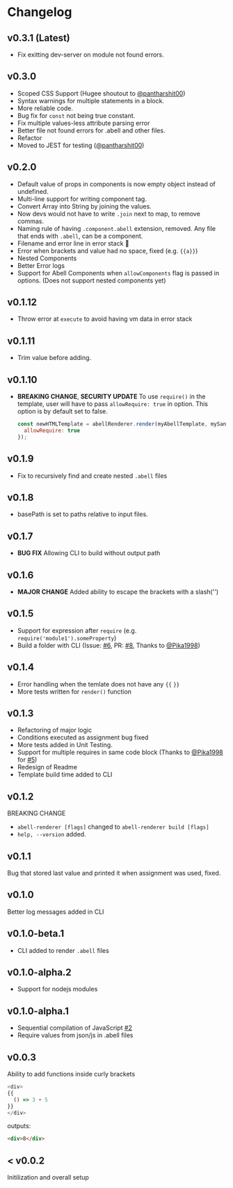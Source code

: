 # Changelog

## v0.3.1 (Latest)

- Fix exitting dev-server on module not found errors.

## v0.3.0

- Scoped CSS Support (Hugee shoutout to [@pantharshit00](https://github.com/pantharshit00/))
- Syntax warnings for multiple statements in a block.
- More reliable code.
- Bug fix for `const` not being true constant.
- Fix multiple values-less attribute parsing error
- Better file not found errors for .abell and other files.
- Refactor
- Moved to JEST for testing ([@pantharshit00](https://github.com/pantharshit00/))

## v0.2.0

- Default value of props in components is now empty object instead of undefined.
- Multi-line support for writing component tag.
- Convert Array into String by joining the values.
- Now devs would not have to write `.join` next to map, to remove commas.
- Naming rule of having `.component.abell` extension, removed. Any file that ends with `.abell`, can be a component.
- Filename and error line in error stack 🎉
- Error when brackets and value had no space, fixed (e.g. `{{a}}`)
- Nested Components
- Better Error logs
- Support for Abell Components when `allowComponents` flag is passed in options. (Does not support nested components yet)

## v0.1.12

- Throw error at `execute` to avoid having vm data in error stack

## v0.1.11

- Trim value before adding.

## v0.1.10

- **BREAKING CHANGE**, **SECURITY UPDATE**
  To use `require()` in the template, user will have to pass `allowRequire: true` in option. This option is by default set to false.
  ```js
  const newHTMLTemplate = abellRenderer.render(myAbellTemplate, mySandbox, {
    allowRequire: true
  });
  ```

## v0.1.9

- Fix to recursively find and create nested `.abell` files

## v0.1.8

- basePath is set to paths relative to input files.

## v0.1.7

- **BUG FIX**
  Allowing CLI to build without output path

## v0.1.6

- **MAJOR CHANGE**
  Added ability to escape the brackets with a slash('\')

## v0.1.5

- Support for expression after `require` (e.g. `require('module1').someProperty`)
- Build a folder with CLI (Issue: [#6](https://github.com/abelljs/abell-renderer/issues/6), PR: [#8](https://github.com/abelljs/abell-renderer/pull/8), Thanks to [@Pika1998](https://github.com/Pika1998))

## v0.1.4

- Error handling when the temlate does not have any `{{` `}}`
- More tests written for `render()` function

## v0.1.3

- Refactoring of major logic
- Conditions executed as assignment bug fixed
- More tests added in Unit Testing.
- Support for multiple requires in same code block (Thanks to [@Pika1998](https://github.com/Pika1998) for [#5](https://github.com/abelljs/abell-renderer/pull/5))
- Redesign of Readme
- Template build time added to CLI

## v0.1.2

BREAKING CHANGE

- `abell-renderer [flags]` changed to `abell-renderer build [flags]`
- `help, --version` added.

## v0.1.1

Bug that stored last value and printed it when assignment was used, fixed.

## v0.1.0

Better log messages added in CLI

## v0.1.0-beta.1

- CLI added to render `.abell` files

## v0.1.0-alpha.2

- Support for nodejs modules

## v0.1.0-alpha.1

- Sequential compilation of JavaScript [#2](https://github.com/abelljs/abell-renderer/issues/2)
- Require values from json/js in .abell files

## v0.0.3

Ability to add functions inside curly brackets

```js
<div>
{{
  () => 3 + 5
}}
</div>
```

outputs:

```html
<div>8</div>
```

## < v0.0.2

Initilization and overall setup
